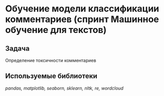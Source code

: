 # Обучение модели классификации комментариев (спринт Машинное обучение для текстов)

## Задача

Определение токсичности комментариев

## Используемые библиотеки
*pandas, matplotlib, seaborn, sklearn, nltk, re, wordcloud*